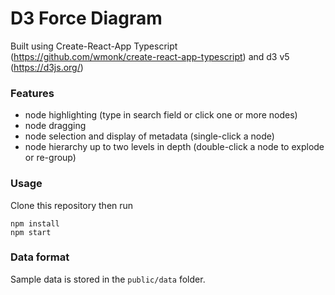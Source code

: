 # D3 Force Diagram

Built using Create-React-App Typescript (https://github.com/wmonk/create-react-app-typescript) and d3 v5 (https://d3js.org/)

### Features
-   node highlighting (type in search field or click one or more nodes)
-   node dragging
-   node selection and display of metadata (single-click a node)
-   node hierarchy up to two levels in depth (double-click a node to explode or re-group)

### Usage
Clone this repository then run
```
npm install
npm start
```

### Data format
Sample data is stored in the `public/data` folder.